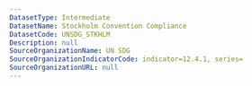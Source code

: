 ```yaml
---
DatasetType: Intermediate
DatasetName: Stockholm Convention Compliance
DatasetCode: UNSDG_STKHLM
Description: null
SourceOrganizationName: UN SDG
SourceOrganizationIndicatorCode: indicator=12.4.1, series=
SourceOrganizationURL: null
---
```


